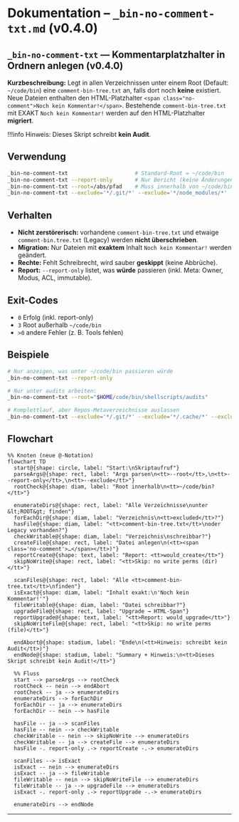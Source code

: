 # Dokumentation – `_bin-no-comment-txt.md` (v0.4.0)

## `_bin-no-comment-txt` — Kommentarplatzhalter in Ordnern anlegen (v0.4.0)

**Kurzbeschreibung:**
Legt in allen Verzeichnissen unter einem Root (Default: `~/code/bin`) eine `comment-bin-tree.txt` an, falls dort noch **keine** existiert.
Neue Dateien enthalten den HTML-Platzhalter `<span class="no-comment">Noch kein Kommentar!</span>`.
Bestehende `comment-bin-tree.txt` mit EXAKT `Noch kein Kommentar!` werden auf den HTML-Platzhalter **migriert**.

!!!info Hinweis: Dieses Skript schreibt **kein Audit**.

## Verwendung
```bash
_bin-no-comment-txt                     # Standard-Root = ~/code/bin
_bin-no-comment-txt --report-only       # Nur Bericht (keine Änderungen)
_bin-no-comment-txt --root=/abs/pfad    # Muss innerhalb von ~/code/bin liegen
_bin-no-comment-txt --exclude='*/.git/*' --exclude='*/node_modules/*'
```

## Verhalten

* **Nicht zerstörerisch:** vorhandene `comment-bin-tree.txt` und etwaige `comment-bin.tree.txt` (Legacy) werden **nicht überschrieben**.
* **Migration:** Nur Dateien mit **exaktem** Inhalt `Noch kein Kommentar!` werden geändert.
* **Rechte:** Fehlt Schreibrecht, wird sauber **geskippt** (keine Abbrüche).
* **Report:** `--report-only` listet, was **würde** passieren (inkl. Meta: Owner, Modus, ACL, immutable).

## Exit-Codes

* `0` Erfolg (inkl. report-only)
* `3` Root außerhalb `~/code/bin`
* `>0` andere Fehler (z. B. Tools fehlen)

## Beispiele

```bash
# Nur anzeigen, was unter ~/code/bin passieren würde
_bin-no-comment-txt --report-only

# Nur unter audits arbeiten:
_bin-no-comment-txt --root="$HOME/code/bin/shellscripts/audits"

# Komplettlauf, aber Repos-Metaverzeichnisse auslassen
_bin-no-comment-txt --exclude='*/.git/*' --exclude='*/.cache/*' --exclude='*/node_modules/*'
```

## Flowchart

```mermaid
%% Knoten (neue @-Notation)
flowchart TD
  start@{shape: circle, label: "Start:\nSkriptaufruf"}
  parseArgs@{shape: rect, label: "Args parsen\n<tt>--root</tt>,\n<tt>--report-only</tt>,\n<tt>--exclude</tt>"}
  rootCheck@{shape: diam, label: "Root innerhalb\n<tt>~/code/bin?</tt>"}

  enumerateDirs@{shape: rect, label: "Alle Verzeichnisse\nunter &lt;ROOT&gt; finden"}
  forEachDir@{shape: diam, label: "Verzeichnis\n<tt>excluded</tt>?"}
  hasFile@{shape: diam, label: "<tt>comment-bin-tree.txt</tt>\noder Legacy vorhanden?"}
  checkWritable@{shape: diam, label: "Verzeichnis\nschreibbar?"}
  createFile@{shape: rect, label: "Datei anlegen\n(<tt><span class='no-comment'>…</span></tt>)"}
  reportCreate@{shape: text, label: "Report: <tt>would_create</tt>"}
  skipNoWrite@{shape: rect, label: "<tt>Skip: no write perms (dir)</tt>"}

  scanFiles@{shape: rect, label: "Alle <tt>comment-bin-tree.txt</tt>\nfinden"}
  isExact@{shape: diam, label: "Inhalt exakt:\n'Noch kein Kommentar!'"}
  fileWritable@{shape: diam, label: "Datei schreibbar?"}
  upgradeFile@{shape: rect, label: "Upgrade → HTML-Span"}
  reportUpgrade@{shape: text, label: "<tt>Report: would_upgrade</tt>"}
  skipNoWriteFile@{shape: rect, label: "<tt>Skip: no write perms (file)</tt>"}

  endAbort@{shape: stadium, label: "Ende\n(<tt>Hinweis: schreibt kein Audit</tt>)"}
  endNode@{shape: stadium, label: "Summary + Hinweis:\n<tt>Dieses Skript schreibt kein Audit!</tt>"}

  %% Fluss
  start --> parseArgs --> rootCheck
  rootCheck -- nein --> endAbort
  rootCheck -- ja --> enumerateDirs
  enumerateDirs --> forEachDir
  forEachDir -- ja --> enumerateDirs
  forEachDir -- nein --> hasFile

  hasFile -- ja --> scanFiles
  hasFile -- nein --> checkWritable
  checkWritable -- nein --> skipNoWrite --> enumerateDirs
  checkWritable -- ja --> createFile --> enumerateDirs
  hasFile -. report-only .-> reportCreate -.-> enumerateDirs

  scanFiles --> isExact
  isExact -- nein --> enumerateDirs
  isExact -- ja --> fileWritable
  fileWritable -- nein --> skipNoWriteFile --> enumerateDirs
  fileWritable -- ja --> upgradeFile --> enumerateDirs
  isExact -. report-only .-> reportUpgrade -.-> enumerateDirs

  enumerateDirs --> endNode
```

---
